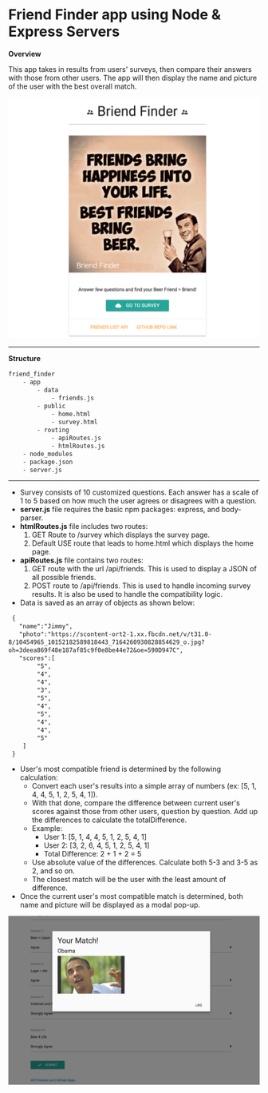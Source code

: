 # Friend Finder app using Node & Express Servers #
**Overview**

This app takes in results from users' surveys, then compare their answers with those from other users. The app will then display the name and picture of the user with the best overall match.

![picture alt](./preview1.png?raw=true "Preview 1")
- - - -
**Structure**
```
friend_finder
 	- app
 		- data
 			- friends.js
 		- public
 			- home.html
 			- survey.html
 		- routing
 			- apiRoutes.js
 			- htmlRoutes.js
 	- node_modules
 	- package.json
 	- server.js
```
- - - -
* Survey consists of 10 customized questions. Each answer has a scale of 1 to 5 based on how much the user agrees or disagrees with a question.
* **server.js** file requires the basic npm packages: express, and body-parser.
* **htmlRoutes.js** file includes two routes:
    1. GET Route to /survey which displays the survey page.
    2. Default USE route that leads to home.html which displays the home page.
* **apiRoutes.js** file contains two routes:
    1. GET route with the url /api/friends. This is used to display a JSON of all possible friends.
    2. POST route to /api/friends. This is used to handle incoming survey results. It is also be used to handle the compatibility logic.
* Data is saved as an array of objects as shown below:
```
 {
   "name":"Jimmy",
   "photo":"https://scontent-ort2-1.xx.fbcdn.net/v/t31.0-8/10454965_10152182589818443_7164260930828854629_o.jpg?oh=3deea869f48e187af85c9f0e8be44e72&oe=590D947C",
   "scores":[
        "5",
        "4",
        "4",
        "3",
        "5",
        "4",
        "5",
        "4",
        "4",
        "5"
    ]
 }
 ```
 * User's most compatible friend is determined by the following calculation:
    * Convert each user's results into a simple array of numbers (ex: [5, 1, 4, 4, 5, 1, 2, 5, 4, 1]).
    * With that done, compare the difference between current user's scores against those from other users, question by question. Add up the differences to calculate the totalDifference.
    * Example:
        * User 1: [5, 1, 4, 4, 5, 1, 2, 5, 4, 1]
        * User 2: [3, 2, 6, 4, 5, 1, 2, 5, 4, 1]
        * Total Difference: 2 + 1 + 2 = 5
    * Use absolute value of the differences. Calculate both 5-3 and 3-5 as 2, and so on.
    * The closest match will be the user with the least amount of difference.
* Once the current user's most compatible match is determined, both name and picture will be displayed as a modal pop-up.

![picture alt](./preview2.png?raw=true "Preview 2")

